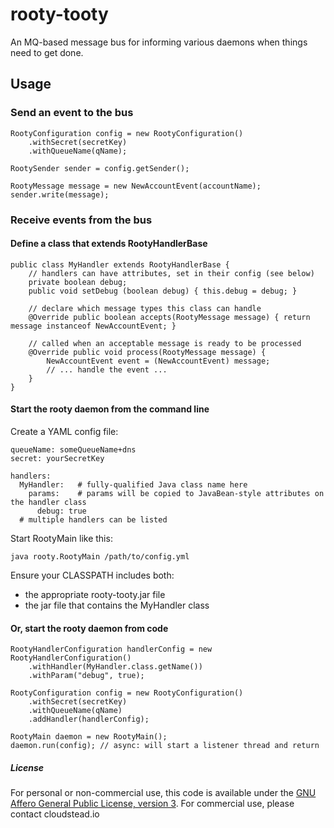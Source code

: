 # rooty-tooty

An MQ-based message bus for informing various daemons when things need to get done.

## Usage

### Send an event to the bus

    RootyConfiguration config = new RootyConfiguration()
        .withSecret(secretKey)
        .withQueueName(qName);

    RootySender sender = config.getSender();
    
    RootyMessage message = new NewAccountEvent(accountName);
    sender.write(message);

### Receive events from the bus

#### Define a class that extends RootyHandlerBase

    public class MyHandler extends RootyHandlerBase {
        // handlers can have attributes, set in their config (see below)
        private boolean debug;
        public void setDebug (boolean debug) { this.debug = debug; }

        // declare which message types this class can handle
        @Override public boolean accepts(RootyMessage message) { return message instanceof NewAccountEvent; }

        // called when an acceptable message is ready to be processed
        @Override public void process(RootyMessage message) {
            NewAccountEvent event = (NewAccountEvent) message;
            // ... handle the event ...
        }
    }

#### Start the rooty daemon from the command line

Create a YAML config file:

    queueName: someQueueName+dns
    secret: yourSecretKey
    
    handlers:
      MyHandler:   # fully-qualified Java class name here
        params:    # params will be copied to JavaBean-style attributes on the handler class
          debug: true
      # multiple handlers can be listed

Start RootyMain like this:

    java rooty.RootyMain /path/to/config.yml

Ensure your CLASSPATH includes both:

* the appropriate rooty-tooty.jar file
* the jar file that contains the MyHandler class

#### Or, start the rooty daemon from code

    RootyHandlerConfiguration handlerConfig = new RootyHandlerConfiguration()
        .withHandler(MyHandler.class.getName())
        .withParam("debug", true);

    RootyConfiguration config = new RootyConfiguration()
        .withSecret(secretKey)
        .withQueueName(qName)
        .addHandler(handlerConfig);

    RootyMain daemon = new RootyMain();
    daemon.run(config); // async: will start a listener thread and return

##### License
For personal or non-commercial use, this code is available under the [GNU Affero General Public License, version 3](https://www.gnu.org/licenses/agpl-3.0.html).
For commercial use, please contact cloudstead.io
